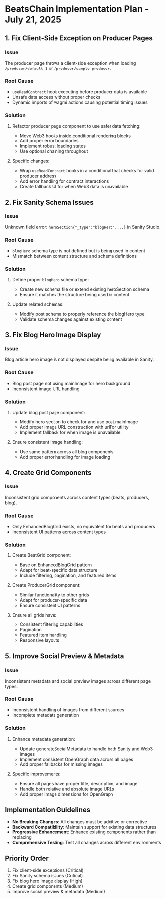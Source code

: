 # BeatsChain Implementation Plan - July 21, 2025

## 1. Fix Client-Side Exception on Producer Pages

### Issue
The producer page throws a client-side exception when loading `/producer/default-1` or `/producer/sample-producer`.

### Root Cause
- `useReadContract` hook executing before producer data is available
- Unsafe data access without proper checks
- Dynamic imports of wagmi actions causing potential timing issues

### Solution
1. Refactor producer page component to use safer data fetching:
   - Move Web3 hooks inside conditional rendering blocks
   - Add proper error boundaries
   - Implement robust loading states
   - Use optional chaining throughout

2. Specific changes:
   - Wrap `useReadContract` hooks in a conditional that checks for valid producer address
   - Add error handling for contract interactions
   - Create fallback UI for when Web3 data is unavailable

## 2. Fix Sanity Schema Issues

### Issue
Unknown field error: `heroSection{"_type":"blogHero",...}` in Sanity Studio.

### Root Cause
- `blogHero` schema type is not defined but is being used in content
- Mismatch between content structure and schema definitions

### Solution
1. Define proper `blogHero` schema type:
   - Create new schema file or extend existing heroSection schema
   - Ensure it matches the structure being used in content

2. Update related schemas:
   - Modify post schema to properly reference the blogHero type
   - Validate schema changes against existing content

## 3. Fix Blog Hero Image Display

### Issue
Blog article hero image is not displayed despite being available in Sanity.

### Root Cause
- Blog post page not using mainImage for hero background
- Inconsistent image URL handling

### Solution
1. Update blog post page component:
   - Modify hero section to check for and use post.mainImage
   - Add proper image URL construction with urlFor utility
   - Implement fallback for when image is unavailable

2. Ensure consistent image handling:
   - Use same pattern across all blog components
   - Add proper error handling for image loading

## 4. Create Grid Components

### Issue
Inconsistent grid components across content types (beats, producers, blog).

### Root Cause
- Only EnhancedBlogGrid exists, no equivalent for beats and producers
- Inconsistent UI patterns across content types

### Solution
1. Create BeatGrid component:
   - Base on EnhancedBlogGrid pattern
   - Adapt for beat-specific data structure
   - Include filtering, pagination, and featured items

2. Create ProducerGrid component:
   - Similar functionality to other grids
   - Adapt for producer-specific data
   - Ensure consistent UI patterns

3. Ensure all grids have:
   - Consistent filtering capabilities
   - Pagination
   - Featured item handling
   - Responsive layouts

## 5. Improve Social Preview & Metadata

### Issue
Inconsistent metadata and social preview images across different page types.

### Root Cause
- Inconsistent handling of images from different sources
- Incomplete metadata generation

### Solution
1. Enhance metadata generation:
   - Update generateSocialMetadata to handle both Sanity and Web3 images
   - Implement consistent OpenGraph data across all pages
   - Add proper fallbacks for missing images

2. Specific improvements:
   - Ensure all pages have proper title, description, and image
   - Handle both relative and absolute image URLs
   - Add proper image dimensions for OpenGraph

## Implementation Guidelines

- **No Breaking Changes**: All changes must be additive or corrective
- **Backward Compatibility**: Maintain support for existing data structures
- **Progressive Enhancement**: Enhance existing components rather than replacing
- **Comprehensive Testing**: Test all changes across different environments

## Priority Order

1. Fix client-side exceptions (Critical)
2. Fix Sanity schema issues (Critical)
3. Fix blog hero image display (High)
4. Create grid components (Medium)
5. Improve social preview & metadata (Medium)